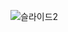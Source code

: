 ![슬라이드2](https://github.com/chaesoobum/anyang_setup/assets/130902668/48778c23-1828-4baa-aeea-c61e95263cb3)
